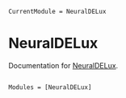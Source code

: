 ```@meta
CurrentModule = NeuralDELux
```

# NeuralDELux

Documentation for [NeuralDELux](https://github.com/maximilian-gelbrecht/NeuralDELux.jl).

```@index
```

```@autodocs
Modules = [NeuralDELux]
```
